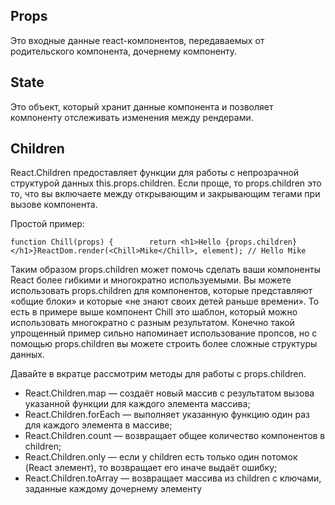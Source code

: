 ## Props 
Это входные данные react-компонентов, передаваемых от родительского компонента, дочернему компоненту. 
## State
Это объект, который хранит данные компонента и позволяет компоненту отслеживать изменения между рендерами.
## Children
  
React.Children предоставляет функции для работы с непрозрачной структурой данных this.props.children. Если проще, то props.children это то, что вы включаете между открывающим и закрывающим тегами при вызове компонента.  
  
Простой пример:  
  

```
function Chill(props) {        return <h1>Hello {props.children}</h1>}ReactDom.render(<Chill>Mike</Chill>, element); // Hello Mike
```

  
Таким образом props.children может помочь сделать ваши компоненты React более гибкими и многократно используемыми. Вы можете использовать props.children для компонентов, которые представляют «общие блоки» и которые «не знают своих детей раньше времени». То есть в примере выше компонент Chill это шаблон, который можно использовать многократно с разным результатом. Конечно такой упрощенный пример сильно напоминает использование пропсов, но с помощью props.children вы можете строить более сложные структуры данных.  
  
Давайте в вкратце рассмотрим методы для работы с props.children.  
  

- React.Children.map — создаёт новый массив с результатом вызова указанной функции для каждого элемента массива;
- React.Children.forEach — выполняет указанную функцию один раз для каждого элемента в массиве;
- React.Children.count — возвращает общее количество компонентов в children;
- React.Children.only — если у children есть только один потомок (React элемент), то возвращает его иначе выдаёт ошибку;
- React.Children.toArray — возвращает массива из children с ключами, заданные каждому дочернему элементу